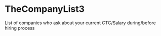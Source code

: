 # TheCompanyList3
List of companies who ask about your current CTC/Salary during/before hiring process 
